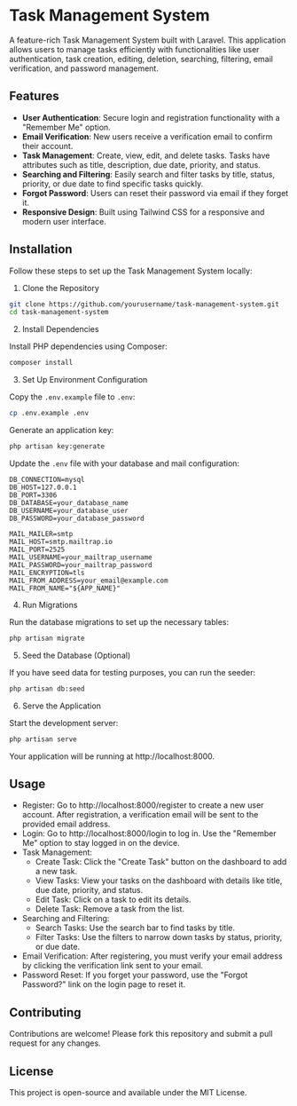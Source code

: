 # Task Management System

A feature-rich Task Management System built with Laravel. This application allows users to manage tasks efficiently with functionalities like user authentication, task creation, editing, deletion, searching, filtering, email verification, and password management.

## Features

-   **User Authentication**: Secure login and registration functionality with a "Remember Me" option.
-   **Email Verification**: New users receive a verification email to confirm their account.
-   **Task Management**: Create, view, edit, and delete tasks. Tasks have attributes such as title, description, due date, priority, and status.
-   **Searching and Filtering**: Easily search and filter tasks by title, status, priority, or due date to find specific tasks quickly.
-   **Forgot Password**: Users can reset their password via email if they forget it.
-   **Responsive Design**: Built using Tailwind CSS for a responsive and modern user interface.

## Installation

Follow these steps to set up the Task Management System locally:

1. Clone the Repository

```bash
git clone https://github.com/yourusername/task-management-system.git
cd task-management-system
```

2. Install Dependencies

Install PHP dependencies using Composer:

```bash
composer install
```

3. Set Up Environment Configuration

Copy the `.env.example` file to `.env`:

```bash
cp .env.example .env
```

Generate an application key:

```bash
php artisan key:generate
```

Update the `.env` file with your database and mail configuration:

```plaintext
DB_CONNECTION=mysql
DB_HOST=127.0.0.1
DB_PORT=3306
DB_DATABASE=your_database_name
DB_USERNAME=your_database_user
DB_PASSWORD=your_database_password

MAIL_MAILER=smtp
MAIL_HOST=smtp.mailtrap.io
MAIL_PORT=2525
MAIL_USERNAME=your_mailtrap_username
MAIL_PASSWORD=your_mailtrap_password
MAIL_ENCRYPTION=tls
MAIL_FROM_ADDRESS=your_email@example.com
MAIL_FROM_NAME="${APP_NAME}"
```

4. Run Migrations

Run the database migrations to set up the necessary tables:

```bash
php artisan migrate
```

5. Seed the Database (Optional)

If you have seed data for testing purposes, you can run the seeder:

```bash
php artisan db:seed
```

6. Serve the Application

Start the development server:

```bash
php artisan serve
```

Your application will be running at http://localhost:8000.

## Usage

-   Register: Go to http://localhost:8000/register to create a new user account. After registration, a verification email will be sent to the provided email address.
-   Login: Go to http://localhost:8000/login to log in. Use the "Remember Me" option to stay logged in on the device.
-   Task Management:
    -   Create Task: Click the "Create Task" button on the dashboard to add a new task.
    -   View Tasks: View your tasks on the dashboard with details like title, due date, priority, and status.
    -   Edit Task: Click on a task to edit its details.
    -   Delete Task: Remove a task from the list.
-   Searching and Filtering:
    -   Search Tasks: Use the search bar to find tasks by title.
    -   Filter Tasks: Use the filters to narrow down tasks by status, priority, or due date.
-   Email Verification: After registering, you must verify your email address by clicking the verification link sent to your email.
-   Password Reset: If you forget your password, use the "Forgot Password?" link on the login page to reset it.

## Contributing

Contributions are welcome! Please fork this repository and submit a pull request for any changes.

## License

This project is open-source and available under the MIT License.
